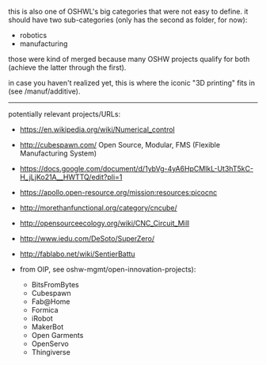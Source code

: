 this is also one of OSHWL's big categories that were not easy to define. it should have two sub-categories (only has the second as folder, for now):

- robotics
- manufacturing

those were kind of merged because many OSHW projects qualify for both (achieve the latter through the first).

in case you haven't realized yet, this is where the iconic "3D printing" fits in (see /manuf/additive). 

*******
potentially relevant projects/URLs:

- https://en.wikipedia.org/wiki/Numerical_control
- http://cubespawn.com/   Open Source, Modular, FMS (Flexible Manufacturing System)
- https://docs.google.com/document/d/1ybVg-4yA6HpCMIkL-Ut3hT5kC-H_jLjKo21A__HWTTQ/edit?pli=1
- https://apollo.open-resource.org/mission:resources:picocnc
- http://morethanfunctional.org/category/cncube/
- http://opensourceecology.org/wiki/CNC_Circuit_Mill
- http://www.iedu.com/DeSoto/SuperZero/
- http://fablabo.net/wiki/SentierBattu
- from OIP, see oshw-mgmt/open-innovation-projects):

	- BitsFromBytes
	- Cubespawn
	- Fab@Home
	- Formica
	- iRobot
	- MakerBot
	- Open Garments
	- OpenServo
	- Thingiverse

